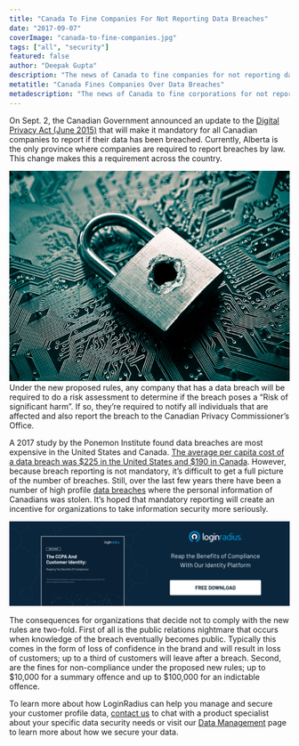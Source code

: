 ```yaml
---
title: "Canada To Fine Companies For Not Reporting Data Breaches"
date: "2017-09-07"
coverImage: "canada-to-fine-companies.jpg"
tags: ["all", "security"]
featured: false 
author: "Deepak Gupta"
description: "The news of Canada to fine companies for not reporting data breaches is making headlines these days. Know what it means for your business."
metatitle: "Canada Fines Companies Over Data Breaches"
metadescription: "The news of Canada to fine corporations for not reporting data breaches is making headlines these days. Know what it means for your company."
---
```


On Sept. 2, the Canadian Government announced an update to the [Digital Privacy Act (June 2015)](https://laws-lois.justice.gc.ca/eng/annualstatutes/2015_32/page-1.html) that will make it mandatory for all Canadian companies to report if their data has been breached. Currently, Alberta is the only province where companies are required to report breaches by law. This change makes this a requirement across the country.

![Data Breach](05_aftermath-100703535-large.jpg)Under the new proposed rules, any company that has a data breach will be required to do a risk assessment to determine if the breach poses a “Risk of significant harm”. If so, they’re required to notify all individuals that are affected and also report the breach to the Canadian Privacy Commissioner’s Office. 

A 2017 study by the Ponemon Institute found data breaches are most expensive in the United States and Canada. [The average per capita cost of a data breach was $225 in the United States and $190 in Canada](https://info.resilientsystems.com/hubfs/IBM_Resilient_Branded_Content/White_Papers/2017_Global_CODB_Report_Final.pdf). However, because breach reporting is not mandatory, it’s difficult to get a full picture of the number of breaches. Still, over the last few years there have been a number of high profile [data breaches](https://www.loginradius.com/blog/2019/01/how-do-i-know-if-my-email-has-been-leaked-in-a-data-breach/) where the personal information of Canadians was stolen. It’s hoped that mandatory reporting will create an incentive for organizations to take information security more seriously.

[![ccpa-customer-identity](ccpa-customer-identity.png)](https://www.loginradius.com/resource/the-ccpa-and-customer-identity)


The consequences for organizations that decide not to comply with the new rules are two-fold. First of all is the public relations nightmare that occurs when knowledge of the breach eventually becomes public. Typically this comes in the form of loss of confidence in the brand and will result in loss of customers; up to a third of customers will leave after a breach. Second, are the fines for non-compliance under the proposed new rules; up to $10,000 for a summary offence and up to $100,000 for an indictable offence. 

To learn more about how LoginRadius can help you manage and secure your customer profile data, [contact us](https://www.loginradius.com/contact-sales/) to chat with a product specialist about your specific data security needs or visit our [Data Management](https://www.loginradius.com/data-management-and-governance/) page to learn more about how we secure your data.
